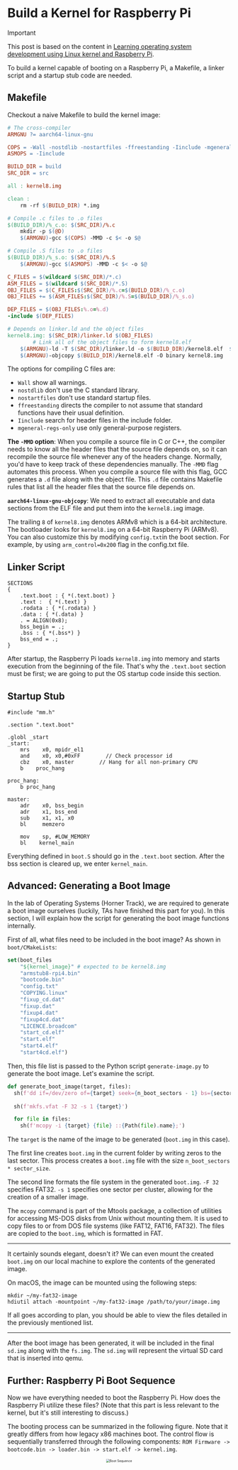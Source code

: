 # Build a Kernel for Raspberry Pi

> [!important]
>
> This post is based on the content in [Learning operating system development using Linux kernel and Raspberry Pi](https://github.com/s-matyukevich/raspberry-pi-os/blob/master/docs/lesson01/rpi-os.md).

To build a kernel capable of booting on a Raspberry Pi, a Makefile, a linker script and a startup stub code are needed.

## Makefile

Checkout a naive Makefile to build the kernel image:

```makefile
# The cross-compiler
ARMGNU ?= aarch64-linux-gnu

COPS = -Wall -nostdlib -nostartfiles -ffreestanding -Iinclude -mgeneral-regs-only
ASMOPS = -Iinclude 

BUILD_DIR = build
SRC_DIR = src

all : kernel8.img

clean :
    rm -rf $(BUILD_DIR) *.img 

# Compile .c files to .o files
$(BUILD_DIR)/%_c.o: $(SRC_DIR)/%.c
    mkdir -p $(@D)
    $(ARMGNU)-gcc $(COPS) -MMD -c $< -o $@

# Compile .S files to .o files
$(BUILD_DIR)/%_s.o: $(SRC_DIR)/%.S
    $(ARMGNU)-gcc $(ASMOPS) -MMD -c $< -o $@

C_FILES = $(wildcard $(SRC_DIR)/*.c)
ASM_FILES = $(wildcard $(SRC_DIR)/*.S)
OBJ_FILES = $(C_FILES:$(SRC_DIR)/%.c=$(BUILD_DIR)/%_c.o)
OBJ_FILES += $(ASM_FILES:$(SRC_DIR)/%.S=$(BUILD_DIR)/%_s.o)

DEP_FILES = $(OBJ_FILES:%.o=%.d)
-include $(DEP_FILES)

# Depends on linker.ld and the object files
kernel8.img: $(SRC_DIR)/linker.ld $(OBJ_FILES)
		# Link all of the object files to form kernel8.elf
    $(ARMGNU)-ld -T $(SRC_DIR)/linker.ld -o $(BUILD_DIR)/kernel8.elf  $(OBJ_FILES)
    $(ARMGNU)-objcopy $(BUILD_DIR)/kernel8.elf -O binary kernel8.img
```

The options for compiling C files are:

* `Wall` show all warnings.
* `nostdlib` don't use the C standard library.
* `nostartfiles` don't use standard startup files.
* `ffreestanding` directs the compiler to not assume that standard functions have their usual definition.
* `Iinclude` search for header files in the include folder.
* `mgeneral-regs-only` use only general-purpose registers.

**The `-MMD` option**: When you compile a source file in C or C++, the compiler needs to know all the header files that the source file depends on, so it can recompile the source file whenever any of the headers change. Normally, you'd have to keep track of these dependencies manually. The `-MMD` flag automates this process. When you compile a source file with this flag, GCC generates a `.d` file along with the object file. This `.d` file contains Makefile rules that list all the header files that the source file depends on.

**`aarch64-linux-gnu-objcopy`**: We need to extract all executable and data sections from the ELF file and put them into the `kernel8.im`g image.

The trailing `8` of `kernel8.img` denotes ARMv8 which is a 64-bit architecture. The bootloader looks for `kernel8.img` on a 64-bit Raspberry Pi (ARMv8). You can also customize this by modifying `config.txt`in the boot section. For example, by using `arm_control=0x200` flag in the config.txt file. 

## Linker Script

```
SECTIONS
{
    .text.boot : { *(.text.boot) }
    .text :  { *(.text) }
    .rodata : { *(.rodata) }
    .data : { *(.data) }
    . = ALIGN(0x8);
    bss_begin = .;
    .bss : { *(.bss*) } 
    bss_end = .;
}
```

After startup, the Raspberry Pi loads `kernel8.img` into memory and starts execution from the beginning of the file. That's why the `.text.boot` section must be first; we are going to put the OS startup code inside this section.

## Startup Stub

```assembly
#include "mm.h"

.section ".text.boot"

.globl _start
_start:
    mrs    x0, mpidr_el1        
    and    x0, x0,#0xFF        // Check processor id
    cbz    x0, master        // Hang for all non-primary CPU
    b    proc_hang

proc_hang: 
    b proc_hang

master:
    adr    x0, bss_begin
    adr    x1, bss_end
    sub    x1, x1, x0
    bl     memzero

    mov    sp, #LOW_MEMORY
    bl    kernel_main
```

Everything defined in `boot.S` should go in the `.text.boot` section. After the bss section is cleared up, we enter `kernel_main`.

## Advanced: Generating a Boot Image

In the lab of Operating Systems (Horner Track), we are required to generate a boot image ourselves (luckily, TAs have finished this part for you). In this section, I will explain how the script for generating the boot image functions internally.

First of all, what files need to be included in the boot image? As shown in `boot/CMakeLists`:

```cmake
set(boot_files
    "${kernel_image}" # expected to be kernel8.img
    "armstub8-rpi4.bin"
    "bootcode.bin"
    "config.txt"
    "COPYING.linux"
    "fixup_cd.dat"
    "fixup.dat"
    "fixup4.dat"
    "fixup4cd.dat"
    "LICENCE.broadcom"
    "start_cd.elf"
    "start.elf"
    "start4.elf"
    "start4cd.elf")
```

Then, this file list is passed to the Python script `generate-image.py` to generate the boot image. Let's examine the script.

```python
def generate_boot_image(target, files):
  sh(f'dd if=/dev/zero of={target} seek={n_boot_sectors - 1} bs={sector_size} count=1')
  
  sh(f'mkfs.vfat -F 32 -s 1 {target}')

  for file in files:
    sh(f'mcopy -i {target} {file} ::{Path(file).name};')
```

The `target` is the name of the image to be generated (`boot.img` in this case).

The first line creates `boot.img` in the current folder by writing zeros to the last sector. This process creates a `boot.img` file with the size `n_boot_sectors * sector_size`.

The second line formats the file system in the generated `boot.img`. `-F 32` specifies FAT32. `-s 1` specifies one sector per cluster, allowing for the creation of a smaller image.

The `mcopy` command is part of the Mtools package, a collection of utilities for accessing MS-DOS disks from Unix without mounting them. It is used to copy files to or from DOS file systems (like FAT12, FAT16, FAT32). The files are copied to the `boot.img`, which is formatted in FAT.

----

It certainly sounds elegant, doesn't it? We can even mount the created `boot.img` on our local machine to explore the contents of the generated image.

On macOS, the image can be mounted using the following steps:

```shell
mkdir ~/my-fat32-image
hdiutil attach -mountpoint ~/my-fat32-image /path/to/your/image.img
```

If all goes according to plan, you should be able to view the files detailed in the previously mentioned list.

---

After the boot image has been generated, it will be included in the final `sd.img` along with the `fs.img`. The `sd.img` will represent the virtual SD card that is inserted into qemu.

## Further: Raspberry Pi Boot Sequence

Now we have everything needed to boot the Raspberry Pi. How does the Raspberry Pi utilize these files? (Note that this part is less relevant to the kernel, but it's still interesting to discuss.)

The booting process can be summarized in the following figure. Note that it greatly differs from how legacy x86 machines boot. The control flow is sequentially transferred through the following components: `ROM Firmware -> bootcode.bin -> loader.bin -> start.elf -> kernel.img`.

<center><img src="https://i.stack.imgur.com/xEB4q.png" alt="Boot Sequence" style="zoom:50%;" /></center>